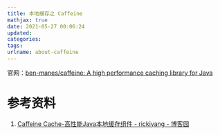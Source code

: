 ```yaml
---
title: 本地缓存之 Caffeine
mathjax: true
date: 2021-05-27 00:06:24
updated:
categories:
tags:
urlname: about-caffeine
---
```




<!-- more -->

官网：[ben-manes/caffeine: A high performance caching library for Java](https://github.com/ben-manes/caffeine)



# 参考资料

1. [Caffeine Cache-高性能Java本地缓存组件 - rickiyang - 博客园](https://www.cnblogs.com/rickiyang/p/11074158.html)

